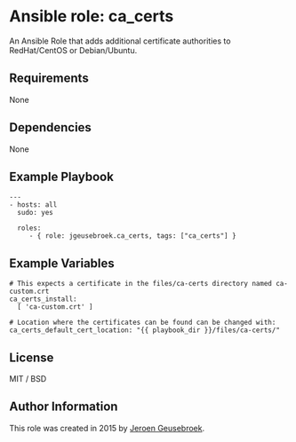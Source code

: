 # Ansible role: ca_certs

An Ansible Role that adds additional certificate authorities to RedHat/CentOS or Debian/Ubuntu.

## Requirements

None

## Dependencies

None

## Example Playbook

    ---
    - hosts: all
      sudo: yes

      roles:
         - { role: jgeusebroek.ca_certs, tags: ["ca_certs"] }

## Example Variables

    # This expects a certificate in the files/ca-certs directory named ca-custom.crt
    ca_certs_install:
      [ 'ca-custom.crt' ]

    # Location where the certificates can be found can be changed with:
    ca_certs_default_cert_location: "{{ playbook_dir }}/files/ca-certs/"

## License

MIT / BSD

## Author Information

This role was created in 2015 by [Jeroen Geusebroek](http://jeroengeusebroek.nl/).